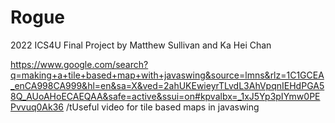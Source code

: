 # Rogue
2022 ICS4U Final Project by Matthew Sullivan and Ka Hei Chan

https://www.google.com/search?q=making+a+tile+based+map+with+javaswing&source=lmns&rlz=1C1GCEA_enCA998CA999&hl=en&sa=X&ved=2ahUKEwieyrTLvdL3AhVpqnIEHdPGA58Q_AUoAHoECAEQAA&safe=active&ssui=on#kpvalbx=_1xJ5Yp3pIYmw0PEPvvuq0Ak36
/tUseful video for tile based maps in javaswing
